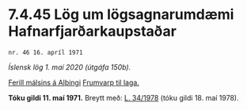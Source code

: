 # 7.4.45 Lög um lögsagnarumdæmi Hafnarfjarðarkaupstaðar

`nr. 46 16. apríl 1971`

_Íslensk lög 1. maí 2020 (útgáfa 150b)._

[Ferill málsins á Alþingi](https://www.althingi.is/thingstorf/thingmalalistar-eftir-thingum/ferill/?ltg=91&mnr=242)
[Frumvarp til laga.](https://www.althingi.is/altext/91/s/pdf/0465.pdf)

**Tóku gildi 11. maí 1971.**
Breytt með:
[L. 34/1978](https://althingi.is/altext/stjtnr.html#1978034) (tóku gildi 18. maí 1978).


